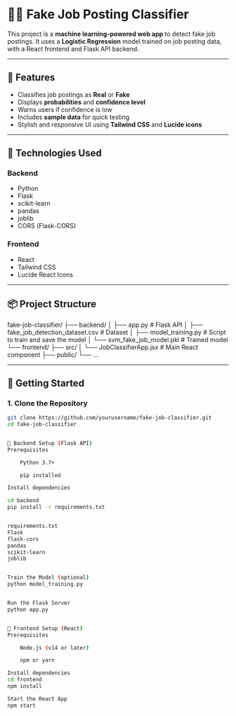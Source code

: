 # 🕵️‍♂️ Fake Job Posting Classifier

This project is a **machine learning-powered web app** to detect fake job postings. It uses a **Logistic Regression** model trained on job posting data, with a React frontend and Flask API backend.

---

## 🧠 Features

- Classifies job postings as **Real** or **Fake**
- Displays **probabilities** and **confidence level**
- Warns users if confidence is low
- Includes **sample data** for quick testing
- Stylish and responsive UI using **Tailwind CSS** and **Lucide icons**

---

## 🧰 Technologies Used

### Backend
- Python
- Flask
- scikit-learn
- pandas
- joblib
- CORS (Flask-CORS)

### Frontend
- React
- Tailwind CSS
- Lucide React Icons

---

## 📦 Project Structure

fake-job-classifier/
├── backend/
│ ├── app.py # Flask API
│ ├── fake_job_detection_dataset.csv # Dataset
│ ├── model_training.py # Script to train and save the model
│ └── svm_fake_job_model.pkl # Trained model
└── frontend/
├── src/
│ └── JobClassifierApp.jsx # Main React component
├── public/
└── ...


---

## 🚀 Getting Started

### 1. Clone the Repository

```bash
git clone https://github.com/yourusername/fake-job-classifier.git
cd fake-job-classifier


🔧 Backend Setup (Flask API)
Prerequisites

    Python 3.7+

    pip installed

Install dependencies

cd backend
pip install -r requirements.txt


requirements.txt
Flask
flask-cors
pandas
scikit-learn
joblib


Train the Model (optional)
python model_training.py


Run the Flask Server
python app.py


🎨 Frontend Setup (React)
Prerequisites

    Node.js (v14 or later)

    npm or yarn

Install dependencies
cd frontend
npm install

Start the React App
npm start
